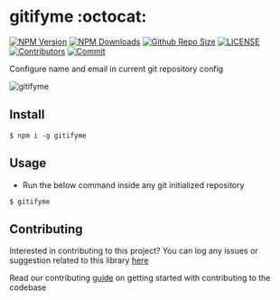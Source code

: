 # gitifyme :octocat:

[![NPM Version](https://img.shields.io/npm/v/gitifyme.svg)](https://www.npmjs.com/package/gitifyme)
[![NPM Downloads](https://img.shields.io/npm/dt/gitifyme.svg)](https://www.npmjs.com/package/gitifyme)
[![Github Repo Size](https://img.shields.io/github/repo-size/arshadkazmi42/gitifyme.svg)](https://github.com/arshadkazmi42/gitifyme)
[![LICENSE](https://img.shields.io/npm/l/gitifyme.svg)](https://github.com/arshadkazmi42/gitifyme/LICENSE)
[![Contributors](https://img.shields.io/github/contributors/arshadkazmi42/gitifyme.svg)](https://github.com/arshadkazmi42/gitifyme/graphs/contributors)
[![Commit](https://img.shields.io/github/last-commit/arshadkazmi42/gitifyme.svg)](https://github.com/arshadkazmi42/gitifyme/commits/master)

Configure name and email in current git repository config

<img src="assets/gitifyme.gif" alt="gitifyme"/> <br>

## Install

```
$ npm i -g gitifyme
```

## Usage

- Run the below command inside any git initialized repository

```
$ gitifyme
```

## Contributing

Interested in contributing to this project?
You can log any issues or suggestion related to this library [here](https://github.com/arshadkazmi42/gitifyme/issues/new)

Read our contributing [guide](CONTRIBUTING.md) on getting started with contributing to the codebase
